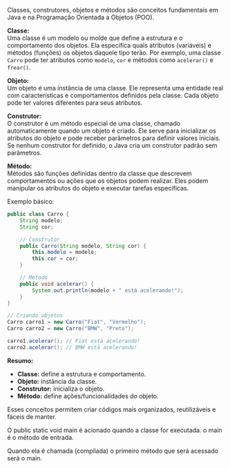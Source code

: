 Classes, construtores, objetos e métodos são conceitos fundamentais em Java e na Programação Orientada a Objetos (POO).

**Classe:**  
Uma classe é um modelo ou molde que define a estrutura e o comportamento dos objetos. Ela especifica quais atributos (variáveis) e métodos (funções) os objetos daquele tipo terão. Por exemplo, uma classe `Carro` pode ter atributos como `modelo`, `cor` e métodos como `acelerar()` e `frear()`.

**Objeto:**  
Um objeto é uma instância de uma classe. Ele representa uma entidade real com características e comportamentos definidos pela classe. Cada objeto pode ter valores diferentes para seus atributos.

**Construtor:**  
O construtor é um método especial de uma classe, chamado automaticamente quando um objeto é criado. Ele serve para inicializar os atributos do objeto e pode receber parâmetros para definir valores iniciais. Se nenhum construtor for definido, o Java cria um construtor padrão sem parâmetros.

**Método:**  
Métodos são funções definidas dentro da classe que descrevem comportamentos ou ações que os objetos podem realizar. Eles podem manipular os atributos do objeto e executar tarefas específicas.

Exemplo básico:

```java
public class Carro {
    String modelo;
    String cor;

    // Construtor
    public Carro(String modelo, String cor) {
        this.modelo = modelo;
        this.cor = cor;
    }

    // Método
    public void acelerar() {
        System.out.println(modelo + " está acelerando!");
    }
}

// Criando objetos
Carro carro1 = new Carro("Fiat", "Vermelho");
Carro carro2 = new Carro("BMW", "Preto");

carro1.acelerar(); // Fiat está acelerando!
carro2.acelerar(); // BMW está acelerando!
```

**Resumo:**

- **Classe:** define a estrutura e comportamento.
- **Objeto:** instância da classe.
- **Construtor:** inicializa o objeto.
- **Método:** define ações/funcionalidades do objeto.

Esses conceitos permitem criar códigos mais organizados, reutilizáveis e fáceis de manter.

O public static void main é acionado quando a classe for executada. o main é o método de entrada.

Quando ela é chamada (compilada) o primeiro método que será acessado será o main.
